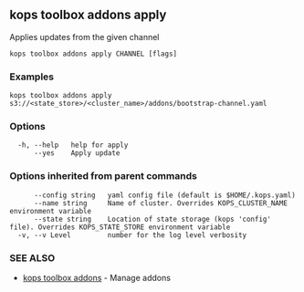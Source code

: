 
<!--- This file is automatically generated by make gen-cli-docs; changes should be made in the go CLI command code (under cmd/kops) -->

## kops toolbox addons apply

Applies updates from the given channel

```
kops toolbox addons apply CHANNEL [flags]
```

### Examples

```
kops toolbox addons apply s3://<state_store>/<cluster_name>/addons/bootstrap-channel.yaml
```

### Options

```
  -h, --help   help for apply
      --yes    Apply update
```

### Options inherited from parent commands

```
      --config string   yaml config file (default is $HOME/.kops.yaml)
      --name string     Name of cluster. Overrides KOPS_CLUSTER_NAME environment variable
      --state string    Location of state storage (kops 'config' file). Overrides KOPS_STATE_STORE environment variable
  -v, --v Level         number for the log level verbosity
```

### SEE ALSO

* [kops toolbox addons](kops_toolbox_addons.md)	 - Manage addons

